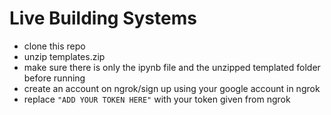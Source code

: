 # Live Building Systems

- clone this repo
- unzip templates.zip 
- make sure there is only the ipynb file and the unzipped templated folder before running 
- create an account on ngrok/sign up using your google account in ngrok
- replace `"ADD YOUR TOKEN HERE"` with your token given from ngrok
